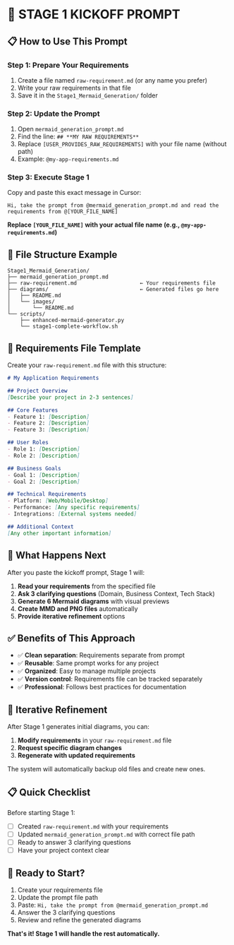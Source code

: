 # 🚀 STAGE 1 KICKOFF PROMPT

## **📋 How to Use This Prompt**

### **Step 1: Prepare Your Requirements**
1. Create a file named `raw-requirement.md` (or any name you prefer)
2. Write your raw requirements in that file
3. Save it in the `Stage1_Mermaid_Generation/` folder

### **Step 2: Update the Prompt**
1. Open `mermaid_generation_prompt.md`
2. Find the line: `## **MY RAW REQUIREMENTS**`
3. Replace `[USER_PROVIDES_RAW_REQUIREMENTS]` with your file name (without path)
4. Example: `@my-app-requirements.md`

### **Step 3: Execute Stage 1**
Copy and paste this exact message in Cursor:

```
Hi, take the prompt from @mermaid_generation_prompt.md and read the requirements from @[YOUR_FILE_NAME]
```

**Replace `[YOUR_FILE_NAME]` with your actual file name (e.g., `@my-app-requirements.md`)**

## **📁 File Structure Example**

```
Stage1_Mermaid_Generation/
├── mermaid_generation_prompt.md
├── raw-requirement.md                    ← Your requirements file
├── diagrams/                             ← Generated files go here
│   ├── README.md
│   └── images/
│       └── README.md
└── scripts/
    ├── enhanced-mermaid-generator.py
    └── stage1-complete-workflow.sh
```

## **📝 Requirements File Template**

Create your `raw-requirement.md` file with this structure:

```markdown
# My Application Requirements

## Project Overview
[Describe your project in 2-3 sentences]

## Core Features
- Feature 1: [Description]
- Feature 2: [Description]
- Feature 3: [Description]

## User Roles
- Role 1: [Description]
- Role 2: [Description]

## Business Goals
- Goal 1: [Description]
- Goal 2: [Description]

## Technical Requirements
- Platform: [Web/Mobile/Desktop]
- Performance: [Any specific requirements]
- Integrations: [External systems needed]

## Additional Context
[Any other important information]
```

## **🎯 What Happens Next**

After you paste the kickoff prompt, Stage 1 will:

1. **Read your requirements** from the specified file
2. **Ask 3 clarifying questions** (Domain, Business Context, Tech Stack)
3. **Generate 6 Mermaid diagrams** with visual previews
4. **Create MMD and PNG files** automatically
5. **Provide iterative refinement** options

## **✅ Benefits of This Approach**

- ✅ **Clean separation**: Requirements separate from prompt
- ✅ **Reusable**: Same prompt works for any project
- ✅ **Organized**: Easy to manage multiple projects
- ✅ **Version control**: Requirements file can be tracked separately
- ✅ **Professional**: Follows best practices for documentation

## **🔄 Iterative Refinement**

After Stage 1 generates initial diagrams, you can:

1. **Modify requirements** in your `raw-requirement.md` file
2. **Request specific diagram changes**
3. **Regenerate with updated requirements**

The system will automatically backup old files and create new ones.

## **📋 Quick Checklist**

Before starting Stage 1:

- [ ] Created `raw-requirement.md` with your requirements
- [ ] Updated `mermaid_generation_prompt.md` with correct file path
- [ ] Ready to answer 3 clarifying questions
- [ ] Have your project context clear

## **🚀 Ready to Start?**

1. Create your requirements file
2. Update the prompt file path
3. Paste: `Hi, take the prompt from @mermaid_generation_prompt.md`
4. Answer the 3 clarifying questions
5. Review and refine the generated diagrams

**That's it! Stage 1 will handle the rest automatically.**
